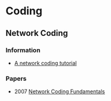 # Coding


## Network Coding

### Information
- [A network coding tutorial](http://users.cms.caltech.edu/~schulman/Courses/0506cs286/T.Ho.CMI.1.pdf)


### Papers
- 2007 [Network Coding Fundamentals](http://plan9.bell-labs.co/who/emina/papers/NCF.pdf)

